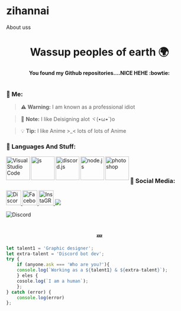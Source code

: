 # zihannai
About uss

<h1 align="center">Wassup peoples of earth 🌍</h1>

<h4 align="center" script>You found my Github repositories....NICE HEHE :bowtie: </h4>

#
### 🎐 Me:
> :warning: **Warning:** I am known as a professional idiot

> :memo: **Note:** I like Deisigning alot ヾ(•ω•`)o

> :bulb: **Tip:** I like Anime >_< lots of lots of Anime


### 💾 Languages And Stuff:
<img align="left" alt="Visual Studio Code" width="64px" src="https://i.imgur.com/LwSdAlE.png" />
<img align="left" alt="js" width="64px" src="https://i.imgur.com/3u1wzwE.png" />
<img align="left" alt="discord.js" width="64px" src="https://i.imgur.com/SI1DZf3.png" />
<img align="left" alt="node.js" width="64px" src="https://i.imgur.com/tYLFZBh.png" /> 
<img align="left" alt="photoshop" width="64px" src="https://i.imgur.com/OC1RcS5.jpg" /> <br />

#
### 📩 Social Media:
<a align="left" href="https://discord.gg/x6bGE6zz5z">
    <img src="https://cdn3.iconfinder.com/data/icons/popular-services-brands-vol-2/512/discord-256.png" alt="Discord" width="40"/>
 </a>
<a align="left" href="https://www.facebook.com/sayeedsabit.zihan">
    <img src="https://cdn2.iconfinder.com/data/icons/social-media-2285/512/1_Facebook_colored_svg_copy-512.png" alt="Facebook" width="40"/>
 </a>
 <a align="left" href="https://www.instagram.com/designervaia/">
    <img src="https://cdn3.iconfinder.com/data/icons/2018-social-media-logotypes/1000/2018_social_media_popular_app_logo_instagram-256.png" alt="InstaGRAAAAAAAAAAAAAAAAAAAAAAAAAAAm" width="40"/>
 </a>
 <a href="https://www.buymeacoffee.com/zihannai">
 <img src="https://img.buymeacoffee.com/button-api/?text=BUY ME COFFEE&emoji=&slug=zihannai&button_colour=FF5F5F&font_colour=ffffff&font_family=Poppins&outline_colour=000000&coffee_colour=FFDD00" />
 </a>
  
<br/>

![Discord](https://popcat.deta.dev/884816166026084432)
  
#
<h3 align="center">💤</h3>

```js
let talent1 = 'Graphic designer';
let extra-talent = 'Discord bot dev';
try {
    if (anyone.ask === 'Who are you?'){
	console.log(`Working as a ${talent1} & ${extra-talent}`);
	} eles {
	cosole.log(`I am a human`);
	};
} catch (error) {
    console.log(error)
};
```
</div>
